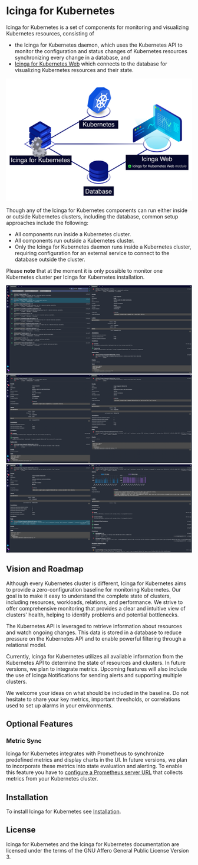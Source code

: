 # Icinga for Kubernetes

Icinga for Kubernetes is a set of components for monitoring and visualizing Kubernetes resources,
consisting of

* the Icinga for Kubernetes daemon, which uses the Kubernetes API to monitor the configuration and
  status changes of Kubernetes resources synchronizing every change in a database, and
* [Icinga for Kubernetes Web](https://icinga.com/docs/icinga-kubernetes-web)
  which connects to the database for visualizing Kubernetes resources and their state.

![Icinga for Kubernetes Overview](res/icinga-kubernetes-overview.png)

Though any of the Icinga for Kubernetes components can run either inside or outside Kubernetes clusters,
including the database, common setup approaches include the following:

* All components run inside a Kubernetes cluster.
* All components run outside a Kubernetes cluster.
* Only the Icinga for Kubernetes daemon runs inside a Kubernetes cluster,
  requiring configuration for an external service to connect to the database outside the cluster.

Please **note** that at the moment it is only possible to monitor one Kubernetes cluster per
Icinga for Kubernetes installation.

![Icinga for Kubernetes Web Deployment](res/icinga-kubernetes-web-deployment.png)
![Icinga for Kubernetes Web Replica Set](res/icinga-kubernetes-web-replica-set.png)
![Icinga for Kubernetes Web Pod](res/icinga-kubernetes-web-pod.png)

## Vision and Roadmap

Although every Kubernetes cluster is different, Icinga for Kubernetes aims to provide a zero-configuration baseline for
monitoring Kubernetes. Our goal is to make it easy to understand the complete state of clusters, including resources,
workloads, relations, and performance. We strive to offer comprehensive monitoring that provides a clear and
intuitive view of clusters' health, helping to identify problems and potential bottlenecks.

The Kubernetes API is leveraged to retrieve information about resources and watch ongoing changes.
This data is stored in a database to reduce pressure on the Kubernetes API and
to enable powerful filtering through a relational model.

Currently, Icinga for Kubernetes utilizes all available information from the Kubernetes API to
determine the state of resources and clusters. In future versions, we plan to integrate metrics.
Upcoming features will also include the use of Icinga Notifications for sending alerts and
supporting multiple clusters.

We welcome your ideas on what should be included in the baseline.
Do not hesitate to share your key metrics, important thresholds,
or correlations used to set up alarms in your environments.

## Optional Features

### Metric Sync

Icinga for Kubernetes integrates with Prometheus to synchronize predefined metrics and display charts in the UI.
In future versions, we plan to incorporate these metrics into state evaluation and alerting.
To enable this feature you have to [configure a Prometheus server URL](03-Configuration.md#prometheus-configuration)
that collects metrics from your Kubernetes cluster.

## Installation

To install Icinga for Kubernetes see [Installation](02-Installation.md).

## License

Icinga for Kubernetes and the Icinga for Kubernetes documentation are licensed under the terms of the
GNU Affero General Public License Version 3.
